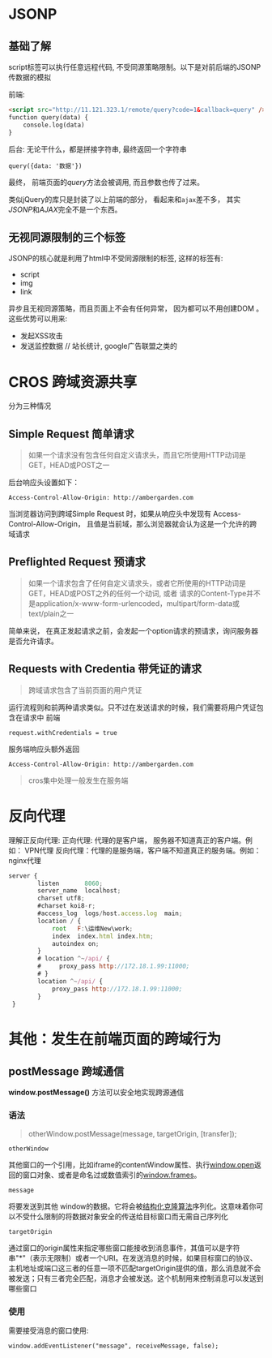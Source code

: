 # JSONP

## 基础了解

script标签可以执行任意远程代码, 不受同源策略限制。以下是对前后端的JSONP传数据的模拟

前端:
```html
<script src="http://11.121.323.1/remote/query?code=1&callback=query" />
function query(data) {
	console.log(data)
}
```
后台:
无论干什么，都是拼接字符串, 最终返回一个字符串
```
query({data: '数据'})
```

最终， 前端页面的*query*方法会被调用, 而且参数也传了过来。

类似jQuery的库只是封装了以上前端的部分， 看起来和`ajax`差不多， 其实*JSONP*和*AJAX*完全不是一个东西。

## 无视同源限制的三个标签
JSONP的核心就是利用了html中不受同源限制的标签,  这样的标签有:
- script
- img
- link

异步且无视同源策略，而且页面上不会有任何异常， 因为都可以不用创建DOM 。 这些优势可以用来:
-  发起XSS攻击
- 发送监控数据 // 站长统计, google广告联盟之类的

# CROS 跨域资源共享
分为三种情况
## Simple Request 简单请求
> 如果一个请求没有包含任何自定义请求头，而且它所使用HTTP动词是GET，HEAD或POST之一

后台响应头设置如下：
```
Access-Control-Allow-Origin: http://ambergarden.com
```

当浏览器访问到跨域Simple Request 时，如果从响应头中发现有 Access-Control-Allow-Origin， 且值是当前域，那么浏览器就会认为这是一个允许的跨域请求

## Preflighted Request 预请求
>  如果一个请求包含了任何自定义请求头，或者它所使用的HTTP动词是GET，HEAD或POST之外的任何一个动词, 或者 请求的Content-Type并不是application/x-www-form-urlencoded，multipart/form-data或text/plain之一

简单来说， 在真正发起请求之前，会发起一个option请求的预请求，询问服务器是否允许请求。

## Requests with Credentia 带凭证的请求
> 跨域请求包含了当前页面的用户凭证

运行流程则和前两种请求类似。只不过在发送请求的时候，我们需要将用户凭证包含在请求中
前端
```
request.withCredentials = true
```
服务端响应头额外返回
```
Access-Control-Allow-Origin: http://ambergarden.com
```

> cros集中处理一般发生在服务端

# 反向代理

理解正反向代理:
正向代理: 代理的是客户端， 服务器不知道真正的客户端。例如： VPN代理
反向代理：代理的是服务端，客户端不知道真正的服务端。例如：nginx代理
```js
server {
        listen       8060;
        server_name  localhost;
        charset utf8;
        #charset koi8-r;
        #access_log  logs/host.access.log  main;
        location / {
            root   F:\运维New\work;
            index  index.html index.htm;
            autoindex on;
        }
        # location ^~/api/ {
        #     proxy_pass http://172.18.1.99:11000;
        # }
        location ^~/api/ {
            proxy_pass http://172.18.1.99:11000;
        }
 }
```
# 其他：发生在前端页面的跨域行为

## postMessage 跨域通信

****window.postMessage()**** 方法可以安全地实现跨源通信
### 语法
> otherWindow.postMessage(message, targetOrigin, [transfer]);

`otherWindow`

其他窗口的一个引用，比如iframe的contentWindow属性、执行[window.open](https://developer.mozilla.org/en-US/docs/DOM/window.open "DOM/window.open")返回的窗口对象、或者是命名过或数值索引的[window.frames](https://developer.mozilla.org/en-US/docs/DOM/window.frames "DOM/window.frames")。

`message`

将要发送到其他 window的数据。它将会被[结构化克隆算法](https://developer.mozilla.org/en-US/docs/DOM/The_structured_clone_algorithm)序列化。这意味着你可以不受什么限制的将数据对象安全的传送给目标窗口而无需自己序列化

`targetOrigin`

通过窗口的origin属性来指定哪些窗口能接收到消息事件，其值可以是字符串"*"（表示无限制）或者一个URI。在发送消息的时候，如果目标窗口的协议、主机地址或端口这三者的任意一项不匹配targetOrigin提供的值，那么消息就不会被发送；只有三者完全匹配，消息才会被发送。这个机制用来控制消息可以发送到哪些窗口

### 使用
需要接受消息的窗口使用: 
```
window.addEventListener("message", receiveMessage, false);
```
